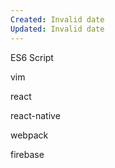 ```yaml
---
Created: Invalid date
Updated: Invalid date
---
```

ES6 Script

vim

react

react-native

webpack

firebase